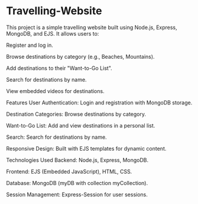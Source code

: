 # Travelling-Website
This project is a simple travelling website built using Node.js, Express, MongoDB, and EJS. It allows users to:

Register and log in.

Browse destinations by category (e.g., Beaches, Mountains).

Add destinations to their "Want-to-Go List".

Search for destinations by name.

View embedded videos for destinations.

Features
User Authentication: Login and registration with MongoDB storage.

Destination Categories: Browse destinations by category.

Want-to-Go List: Add and view destinations in a personal list.

Search: Search for destinations by name.

Responsive Design: Built with EJS templates for dynamic content.

Technologies Used
Backend: Node.js, Express, MongoDB.

Frontend: EJS (Embedded JavaScript), HTML, CSS.

Database: MongoDB (myDB with collection myCollection).

Session Management: Express-Session for user sessions.
